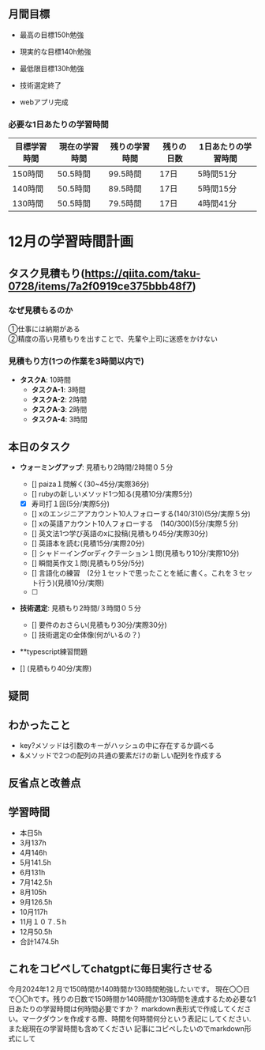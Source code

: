 
## 月間目標
- 最高の目標150h勉強
- 現実的な目標140h勉強
- 最低限目標130h勉強

- 技術選定終了
- webアプリ完成

### 必要な1日あたりの学習時間

| 目標学習時間 | 現在の学習時間 | 残りの学習時間 | 残りの日数 | 1日あたりの学習時間 |
|--------------|----------------|----------------|------------|--------------------|
| 150時間     | 50.5時間       | 99.5時間       | 17日       | 5時間51分          |
| 140時間     | 50.5時間       | 89.5時間       | 17日       | 5時間15分          |
| 130時間     | 50.5時間       | 79.5時間       | 17日       | 4時間41分          |



# 12月の学習時間計画




## タスク見積もり(https://qiita.com/taku-0728/items/7a2f0919ce375bbb48f7)
### なぜ見積もるのか   
①仕事には納期がある  
②精度の高い見積もりを出すことで、先輩や上司に迷惑をかけない

### 見積もり方(1つの作業を3時間以内で)
- **タスクA**: 10時間
  - **タスクA-1**: 3時間
  - **タスクA-2**: 2時間
  - **タスクA-3**: 2時間
  - **タスクA-4**: 3時間


## 本日のタスク

  - **ウォーミングアップ**: 見積もり2時間/2時間０５分
    - [] paiza１問解く(30~45分/実際36分)
    - [] rubyの新しいメソッド1つ知る(見積10分/実際5分)
    - [x] 寿司打１回(5分/実際5分)
    - [] xのエンジニアアカウント10人フォローする(140/310)(5分/実際５分)
    - [] xの英語アカウント10人フォローする　(140/300)(5分/実際５分)
    - [] 英文法1つ学び英語のxに投稿(見積もり45分/実際30分)
    - [] 英語本を読む(見積15分/実際20分)
    - [] シャドーイングorディクテーション１問(見積もり10分/実際10分)
    - [] 瞬間英作文１問(見積もり5分/5分)
    - [] 言語化の練習　(2分１セットで思ったことを紙に書く。これを３セット行う)(見積10分/実際)
    - [ ] 
  - **技術選定**: 見積もり2時間/３時間０５分
     - [] 要件のおさらい(見積もり30分/実際30分)
     - [] 技術選定の全体像(何がいるの？)
  
    
  - **typescript練習問題
  - [] (見積もり40分/実際)
    
  
    

## 疑問




## わかったこと
- key?メソッドは引数のキーがハッシュの中に存在するか調べる
- &メソッドで2つの配列の共通の要素だけの新しい配列を作成する


## 反省点と改善点


## 学習時間
  - 本日5h
  - 3月137h
  - 4月146h
  - 5月141.5h
  - 6月131h
  - 7月142.5h
  - 8月105h
  - 9月126.5h
  - 10月117h
  - 11月１０７.５h
  - 12月50.5h
  - 合計1474.5h

 ## これをコピペしてchatgptに毎日実行させる
今月2024年1２月で150時間か140時間か130時間勉強したいです。
現在〇〇日で〇〇hです。残りの日数で150時間か140時間か130時間を達成するため必要な1日あたりの学習時間は何時間必要ですか？
markdown表形式で作成してください。マークダウンを作成する際、時間を何時間何分という表記にしてください.また総現在の学習時間も含めてください
記事にコピペしたいのでmarkdown形式にして
 
